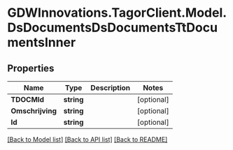 # GDWInnovations.TagorClient.Model.DsDocumentsDsDocumentsTtDocumentsInner

## Properties

Name | Type | Description | Notes
------------ | ------------- | ------------- | -------------
**TDOCMId** | **string** |  | [optional] 
**Omschrijving** | **string** |  | [optional] 
**Id** | **string** |  | [optional] 

[[Back to Model list]](../README.md#documentation-for-models) [[Back to API list]](../README.md#documentation-for-api-endpoints) [[Back to README]](../README.md)

